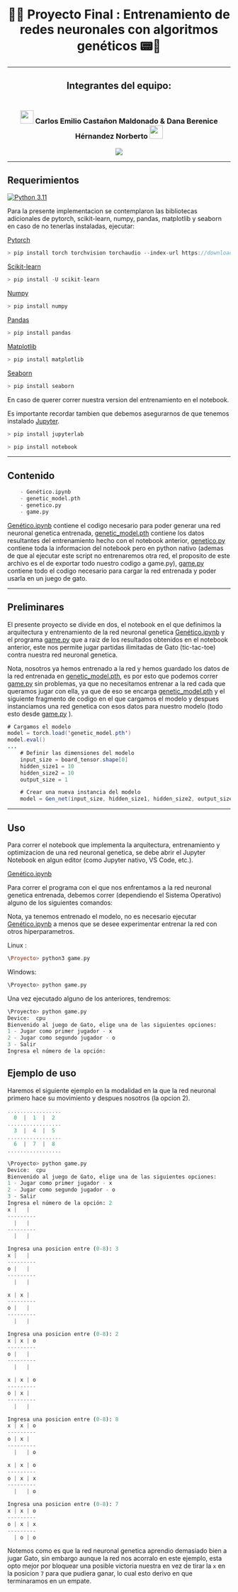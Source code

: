 <div align="center">

# 🦾🤖 **Proyecto Final : Entrenamiento de redes neuronales con algoritmos genéticos​** 📟🧪

-------

## **Integrantes del equipo:**

### <br> <img src="https://media.tenor.com/m6cM9lV-doYAAAAi/batman-batman-beyond.gif" width="30"> **Carlos Emilio Castañon Maldonado** & **Dana Berenice Hérnandez Norberto** <img src="https://i.pinimg.com/originals/c2/00/92/c2009226c462e1fe82a19ca7cd206d1c.gif" width="30"> <br>



</div>


<div align="center">

[![](https://media3.giphy.com/media/v1.Y2lkPTc5MGI3NjExZWkwYml2cDgyOXQ4c2N5d3B0eHR4bXpoN3VhMm5hZGg1a3UwbDRqdCZlcD12MV9pbnRlcm5hbF9naWZfYnlfaWQmY3Q9Zw/gR92EF4p9XyEHyD2n5/giphy.gif)](https://youtu.be/ABzh6hTYpb8?t=3)

</div>

---

## **Requerimientos**

[![Python 3.11](https://img.shields.io/badge/python-3.11-blue.svg)](https://www.python.org/downloads/release/python-311/)

Para la presente implementacion se contemplaron las bibliotecas adicionales de pytorch, scikit-learn, numpy, pandas, matplotlib y seaborn en caso de no tenerlas instaladas, ejecutar:

[Pytorch](https://pytorch.org/)

```C
> pip install torch torchvision torchaudio --index-url https://download.pytorch.org/whl/cpu
```

[Scikit-learn](https://scikit-learn.org/stable/install.html)

```C
> pip install -U scikit-learn
```

[Numpy](https://numpy.org/install/)

```C
> pip install numpy
```

[Pandas](https://pandas.pydata.org/getting_started.html)

```C
> pip install pandas
```

[Matplotlib](https://matplotlib.org/)

```C
> pip install matplotlib
```

[Seaborn](https://seaborn.pydata.org/installing.html)

```C
> pip install seaborn
```

En caso de querer correr nuestra version del entrenamiento en el notebook.

Es importante recordar tambien que debemos asegurarnos de que tenemos instalado [Jupyter](https://jupyter.org/install).

```C
> pip install jupyterlab
```

```C
> pip install notebook
```
------

## **Contenido**

```julia
    - Genético.ipynb 
    - genetic_model.pth
    - genetico.py
    - game.py
```


[Genético.ipynb](./Genético.ipynb) contiene el codigo necesario para poder generar una red neuronal genetica entrenada, [genetic_model.pth](./genetic_model.pth) contiene los datos
resultantes del entrenamiento hecho con el notebook anterior, [genetico.py](./genetico.py) contiene toda la informacion del notebook pero en python nativo (ademas de que al ejecutar
este script no entrenaremos otra red, el proposito de este archivo es el de exportar todo nuestro codigo a game.py), [game.py](./game.py) contiene todo el codigo necesario 
para cargar la red entrenada y poder usarla en un juego de gato.

---

## **Preliminares**

El presente proyecto se divide en dos, el notebook en el que definimos la arquitectura y entrenamiento de la red neuronal genetica [Genético.ipynb](./Genético.ipynb) y 
el programa [game.py](./game.py) que a raiz de los resultados obtenidos en el notebook anterior, este nos permite jugar partidas ilimitadas de Gato (tic-tac-toe) contra nuestra
red neuronal genetica.

Nota, nosotros ya hemos entrenado a la red y hemos guardado los datos de la red entrenada en [genetic_model.pth](./genetic_model.pth), es por esto que podemos correr [game.py](./game.py)
sin problemas, ya que no necesitamos entrenar a la red cada que queramos jugar con ella, ya que de eso se encarga [genetic_model.pth](./genetic_model.pth) y el siguiente fragmento de codigo
en el que cargamos el modelo y despues instanciamos una red genetica con esos datos para nuestro modelo (todo esto desde [game.py](./game.py) ).

```java
# Cargamos el modelo
model = torch.load('genetic_model.pth')
model.eval()
...
    # Definir las dimensiones del modelo
    input_size = board_tensor.shape[0]
    hidden_size1 = 10
    hidden_size2 = 10
    output_size = 1

    # Crear una nueva instancia del modelo
    model = Gen_net(input_size, hidden_size1, hidden_size2, output_size)
```

---

## **Uso**

Para correr el notebook que implementa la arquitectura, entrenamiento y optimizacion de una red neuronal genetica, se debe abrir el Jupyter Notebook en algun editor (como Jupyter nativo, VS Code, etc.).

[Genético.ipynb](./Genético.ipynb)

Para correr el programa con el que nos enfrentamos a la red neuronal genetica entrenada, debemos correr (dependiendo el Sistema Operativo) alguno de los siguientes comandos:

Nota, ya tenemos entrenado el modelo, no es necesario ejecutar [Genético.ipynb](./Genético.ipynb) a menos que se desee experimentar entrenar la red con otros hiperparametros.


Linux  : 

```Haskell
\Proyecto> python3 game.py
```

Windows:  

```Python
\Proyecto> python game.py
```

Una vez ejecutado alguno de los anteriores, tendremos:

```Python
\Proyecto> python game.py
Device:  cpu
Bienvenido al juego de Gato, elige una de las siguientes opciones:
1 - Jugar como primer jugador - x
2 - Jugar como segundo jugador - o
3 - Salir
Ingresa el número de la opción:
```

## **Ejemplo de uso**

Haremos el siguiente ejemplo en la modalidad en la que la red neuronal primero hace su movimiento y despues nosotros (la opcion 2).

```C
.................    
  0  |  1  |  2  
.................    
  3  |  4  |  5  
.................    
  6  |  7  |  8  
.................    
```

```Python
\Proyecto> python game.py
Device:  cpu
Bienvenido al juego de Gato, elige una de las siguientes opciones:
1 - Jugar como primer jugador - x
2 - Jugar como segundo jugador - o
3 - Salir
Ingresa el número de la opción: 2
x |   |
---------
  |   |
---------
  |   |

Ingresa una posicion entre (0-8): 3
x |   |
---------
o |   |
---------
  |   |

x | x |
---------
o |   |
---------
  |   |

Ingresa una posicion entre (0-8): 2
x | x | o
---------
o |   |
---------
  |   |

x | x | o
---------
o | x |
---------
  |   |

Ingresa una posicion entre (0-8): 8
x | x | o
---------
o | x |
---------
  |   | o

x | x | o
---------
o | x | x
---------
  |   | o

Ingresa una posicion entre (0-8): 7
x | x | o
---------
o | x | x
---------
  | o | o

```

Notemos como es que la red neuronal genetica aprendio demasiado bien a jugar Gato, sin embargo aunque la red nos acorralo en este ejemplo, esta opto mejor por
bloquear una posible victoria nuestra en vez de tirar la `x` en la posicion `7` para que pudiera ganar, lo cual esto derivo en que terminaramos en un empate.




